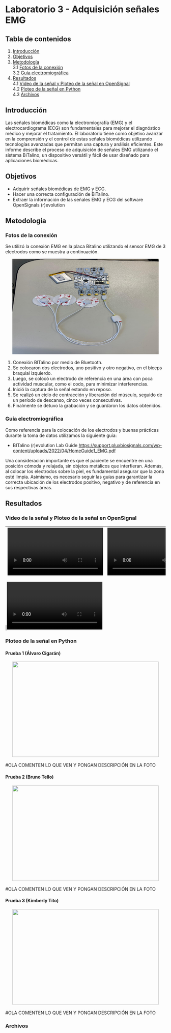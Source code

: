 # Laboratorio 3 - Adquisición señales EMG

## **Tabla de contenidos**
1. [Introducción](#id1)
2. [Objetivos](#id2)
3. [Metodología](#id3)\
     3.1 [Fotos de la conexión](#id4)\
     3.2 [Guía electromiográfica](#id5)
4. [Resultados](#id6)\
     4.1 [Video de la señal y Ploteo de la señal en OpenSignal](#id7)\
     4.2 [Ploteo de la señal en Python](#id8)\
     4.3 [Archivos](#id9)

## **Introducción** <a name="id1"></a>
Las señales biomédicas como la electromiografía (EMG) y el electrocardiograma (ECG) son fundamentales para mejorar el diagnóstico médico y mejorar el tratamiento. El laboratorio tiene como objetivo avanzar en la comprensión y el control de estas señales biomédicas utilizando tecnologías avanzadas que permitan una captura y análisis eficientes. Este informe describe el proceso de adquisición de señales EMG utilizando el sistema BiTalino, un dispositivo versátil y fácil de usar diseñado para aplicaciones biomédicas.


## **Objetivos** <a name="id2"></a>
- Adquirir señales biomédicas de EMG y ECG.
- Hacer una correcta configuración de BiTalino.
- Extraer la información de las señales EMG y ECG del software OpenSignals (r)evolution


## **Metodología** <a name="id3"></a>
### **Fotos de la conexión** <a name="id4"></a>
Se utilizó la conexión EMG en la placa Bitalino utilizando el sensor EMG de 3 electrodos como se muestra a continuación.

<p align="center">
  <img width="460" height="300" src="https://github.com/NadAbiO/IntroSeniales/blob/04b4b318e89baa6323d34983073915a5d99de282/Anexos/Laboratorios/BITalino.jpeg">
</p> 

1. Conexión BITalino por medio de Bluetooth.
2. Se colocaron dos electrodos, uno positivo y otro negativo, en el bíceps braquial izquierdo.
3. Luego, se colocó un electrodo de referencia en una área con poca actividad muscular, como el codo, para minimizar interferencias.
4. Inició la captura de la señal estando en reposo.
7. Se realizó un ciclo de contracción y liberación del músculo, seguido de un período de descanso, cinco veces consecutivas.
8. Finalmente se detuvo la grabación y se guardaron los datos obtenidos.


### **Guía electromiográfica** <a name="id5"></a>

Como referencia para la colocación de los electrodos y buenas prácticas durante la toma de datos utilizamos la siguiente guía:

- BITalino (r)evolution Lab Guide
  https://support.pluxbiosignals.com/wp-content/uploads/2022/04/HomeGuide1_EMG.pdf

Una consideración importante es que el paciente se encuentre en una posición cómoda y relajada, sin objetos metálicos que interfieran. Además, al colocar los electrodos sobre la piel, es fundamental asegurar que la zona esté limpia. Asimismo, es necesario seguir las guías para garantizar la correcta ubicación de los electrodos positivo, negativo y de referencia en sus respectivas áreas.

## **Resultados** <a name="id6"></a>
### **Video de la señal y Ploteo de la señal en OpenSignal** <a name="id7"></a>


|<video src="https://github.com/NadAbiO/IntroSeniales/blob/1580db42e4102d9f0211767390ac96dc52d5835e/Anexos/Laboratorios/Se%C3%B1al_Alvaro.mp4">|<video src="https://github.com/NadAbiO/IntroSeniales/blob/d0aabcc28630d5eeb89ba88f1ce359d80de15abe/Anexos/Laboratorios/Se%C3%B1al_Bruno.mp4">|
|--------------------------|--------------------------|

|<video src="https://github.com/NadAbiO/IntroSeniales/blob/49c08082e671159f89028ce6481f36c2898f7b36/Anexos/Laboratorios/Se%C3%B1al_Kim.mp4">|

### **Ploteo de la señal en Python** <a name="id8"></a>
#### Prueba 1 (Álvaro Cigarán)
<p align="center">
  <img width="460" height="300" src="https://github.com/NadAbiO/IntroSeniales/blob/d89ea89b08f120aeae8d22b9aafe5de57bfd7395/ISB/Laboratorios/Laboratorio3/Se%C3%B1ales_EMG/Alvaro.png">
</p> 

#OLA COMENTEN LO QUE VEN Y PONGAN DESCRIPCIÓN EN LA FOTO
#### Prueba 2 (Bruno Tello)

<p align="center">
  <img width="460" height="300" src="https://github.com/NadAbiO/IntroSeniales/blob/7ffa4febc457ecbf7bccf107111b8ec98c56bbc7/ISB/Laboratorios/Laboratorio3/Se%C3%B1ales_EMG/Bruno.png">
</p> 
#OLA COMENTEN LO QUE VEN Y PONGAN DESCRIPCIÓN EN LA FOTO

#### Prueba 3 (Kimberly Tito)

<p align="center">
  <img width="460" height="300" src="https://github.com/NadAbiO/IntroSeniales/blob/27c27fcf60a2edf8676019d2ac410a710b6506e7/ISB/Laboratorios/Laboratorio3/Se%C3%B1ales_EMG/Kim.png">
</p> 
#OLA COMENTEN LO QUE VEN Y PONGAN DESCRIPCIÓN EN LA FOTO

### **Archivos** <a name="id9"></a>
